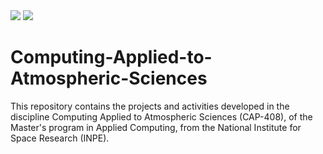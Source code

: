 <img src="https://cbi.izt.uam.mx/coddaa/images/licenciaturas/atmosfericas/atmos_02.jpg"  />
<img src="https://cbi.izt.uam.mx/coddaa/images/licenciaturas/atmosfericas/atmos_03.jpg"  />

# Computing-Applied-to-Atmospheric-Sciences
 This repository contains the projects and activities developed in the discipline Computing Applied to Atmospheric Sciences (CAP-408), of the Master's program in Applied Computing, from the National Institute for Space Research (INPE).
